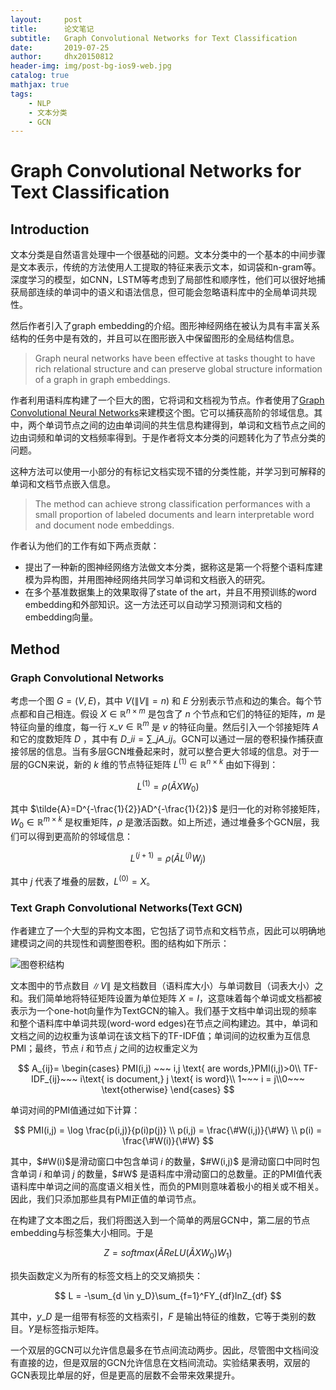```yaml
---
layout:     post
title:      论文笔记
subtitle:   Graph Convolutional Networks for Text Classification
date:       2019-07-25
author:     dhx20150812
header-img: img/post-bg-ios9-web.jpg
catalog: true
mathjax: true
tags:
    - NLP
    - 文本分类
    - GCN
---
```


# Graph Convolutional Networks for Text Classification

## Introduction

文本分类是自然语言处理中一个很基础的问题。文本分类中的一个基本的中间步骤是文本表示，传统的方法使用人工提取的特征来表示文本，如词袋和n-gram等。深度学习的模型，如CNN，LSTM等考虑到了局部性和顺序性，他们可以很好地捕获局部连续的单词中的语义和语法信息，但可能会忽略语料库中的全局单词共现性。


然后作者引入了graph embedding的介绍。图形神经网络在被认为具有丰富关系结构的任务中是有效的，并且可以在图形嵌入中保留图形的全局结构信息。

> Graph neural networks have been effective at tasks thought to have rich relational structure and can preserve global structure information of a graph in graph embeddings. 

作者利用语料库构建了一个巨大的图，它将词和文档视为节点。作者使用了[Graph Convolutional Neural Networks](https://arxiv.org/pdf/1609.02907.pdf)来建模这个图。它可以捕获高阶的邻域信息。其中，两个单词节点之间的边由单词间的共生信息构建得到，单词和文档节点之间的边由词频和单词的文档频率得到。于是作者将文本分类的问题转化为了节点分类的问题。

这种方法可以使用一小部分的有标记文档实现不错的分类性能，并学习到可解释的单词和文档节点嵌入信息。

> The method can achieve strong classification performances with a small proportion of labeled documents and learn interpretable word and document node embeddings.


作者认为他们的工作有如下两点贡献：

* 提出了一种新的图神经网络方法做文本分类，据称这是第一个将整个语料库建模为异构图，并用图神经网络共同学习单词和文档嵌入的研究。
* 在多个基准数据集上的效果取得了state of the art，并且不用预训练的word embedding和外部知识。这一方法还可以自动学习预测词和文档的embedding向量。

## Method

### Graph Convolutional Networks

考虑一个图 $G = (V,E)$，其中 $V(\|V\| =n)$ 和 $E$ 分别表示节点和边的集合。每个节点都和自己相连。假设 $X \in \mathbb{R}^{n \times m}$ 是包含了 $n$ 个节点和它们的特征的矩阵，$m$ 是特征向量的维度，每一行 $x\_v \in \mathbb{R}^m$ 是 $v$ 的特征向量。然后引入一个邻接矩阵 $A$ 和它的度数矩阵 $D$ ，其中有 $D\_{ii}=\sum\_j A\_{ij}$。GCN可以通过一层的卷积操作捕获直接邻居的信息。当有多层GCN堆叠起来时，就可以整合更大邻域的信息。对于一层的GCN来说，新的 $k$ 维的节点特征矩阵 $L^{(1)} \in \mathbb{R}^{n \times k}$ 由如下得到：

$$
L^{(1)} = \rho(\tilde{A}XW_0)
$$

其中 $\tilde{A}=D^{-\frac{1}{2}}AD^{-\frac{1}{2}}$ 是归一化的对称邻接矩阵，$W_0 \in \mathbb{R}^{m \times k}$ 是权重矩阵，$\rho$ 是激活函数。如上所述，通过堆叠多个GCN层，我们可以得到更高阶的邻域信息：

$$
L^{(j+1)} = \rho(\tilde{A}L^{(j)}W_j)
$$

其中 $j$ 代表了堆叠的层数，$L^{(0)}=X$。

### Text Graph Convolutional Networks(Text GCN)

作者建立了一个大型的异构文本图，它包括了词节点和文档节点，因此可以明确地建模词之间的共现性和调整图卷积。图的结构如下所示：

![图卷积结构](https://note.youdao.com/yws/api/personal/file/0C0F11000DBF4D689CEA3E3470A5D74E?method=download&shareKey=70880a9afaa08654e55de71cce691571)

文本图中的节点数目 $\|V\|$ 是文档数目（语料库大小）与单词数目（词表大小）之和。我们简单地将特征矩阵设置为单位矩阵 $X =I$，这意味着每个单词或文档都被表示为一个one-hot向量作为TextGCN的输入。我们基于文档中单词出现的频率和整个语料库中单词共现(word-word edges)在节点之间构建边。其中，单词和文档之间的边权重为该单词在该文档下的TF-IDF值；单词间的边权重为互信息PMI；最终，节点 $i$ 和节点 $j$ 之间的边权重定义为

$$
A_{ij}= \begin{cases} PMI(i,j) ~~~ i,j \text{ are words,}PMI(i,j)>0\\
TF-IDF_{ij}~~~ i\text{ is document,} j \text{ is word}\\ 1~~~ i = j\\0~~~ \text{otherwise}
\end{cases}
$$

单词对间的PMI值通过如下计算：

$$
PMI(i,j) = \log \frac{p(i,j)}{p(i)p(j)} \\
p(i,j) = \frac{\#W(i,j)}{\#W} \\
p(i) = \frac{\#W(i)}{\#W}
$$

其中，$#W(i)$是滑动窗口中包含单词 $i$ 的数量，$#W(i,j)$ 是滑动窗口中同时包含单词 $i$ 和单词 $j$ 的数量，$#W$ 是语料库中滑动窗口的总数量。正的PMI值代表语料库中单词之间的高度语义相关性，而负的PMI则意味着极小的相关或不相关。因此，我们只添加那些具有PMI正值的单词节点。

在构建了文本图之后，我们将图送入到一个简单的两层GCN中，第二层的节点embedding与标签集大小相同。于是

$$
Z = softmax(\tilde{A}ReLU(\tilde{A}XW_0)W_1)
$$

损失函数定义为所有的标签文档上的交叉熵损失：

$$
L = -\sum_{d \in y_D}\sum_{f=1}^FY_{df}lnZ_{df}
$$

其中，$y\_D$ 是一组带有标签的文档索引，$F$ 是输出特征的维数，它等于类别的数目。$Y$是标签指示矩阵。

一个双层的GCN可以允许信息最多在节点间流动两步。因此，尽管图中文档间没有直接的边，但是双层的GCN允许信息在文档间流动。实验结果表明，双层的GCN表现比单层的好，但是更高的层数不会带来效果提升。

